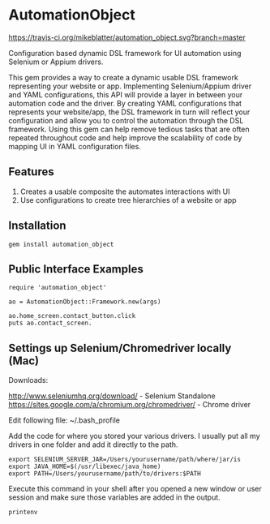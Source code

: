 # AutomationObject

https://travis-ci.org/mikeblatter/automation_object.svg?branch=master

Configuration based dynamic DSL framework for UI automation using Selenium or Appium drivers.

This gem provides a way to create a dynamic usable DSL framework representing your website or app. Implementing Selenium/Appium driver
and YAML configurations, this API will provide a layer in between your automation code and the driver.
By creating YAML configurations that represents your website/app, the DSL framework in turn will reflect your configuration
and allow you to control the automation through the DSL framework.  Using this gem can help remove tedious tasks that are often
repeated throughout code and help improve the scalability of code by mapping UI in YAML configuration files.

## Features

1. Creates a usable composite the automates interactions with UI
2. Use configurations to create tree hierarchies of a website or app

## Installation

```
gem install automation_object
```

## Public Interface Examples

```
require 'automation_object'

ao = AutomationObject::Framework.new(args)

ao.home_screen.contact_button.click
puts ao.contact_screen.

```

## Settings up Selenium/Chromedriver locally (Mac)

Downloads:

http://www.seleniumhq.org/download/ - Selenium Standalone
https://sites.google.com/a/chromium.org/chromedriver/ - Chrome driver

Edit following file:  ~/.bash_profile

Add the code for where you stored your various drivers. I usually put all my drivers in one folder and add it directly
to the path.

```
export SELENIUM_SERVER_JAR=/Users/yourusername/path/where/jar/is
export JAVA_HOME=$(/usr/libexec/java_home)
export PATH=/Users/yourusername/path/to/drivers:$PATH
```

Execute this command in your shell after you opened a new window or user session and make sure those variables are added
in the output.


```
printenv
```

